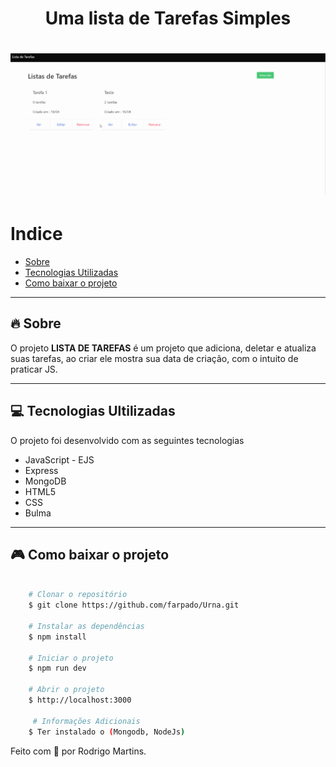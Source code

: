 
<h1 align="center">
Uma lista de Tarefas Simples
</h1>
<h1>
<img src="public/images/todo-list.gif">
</h1>

# Indice
- [Sobre](#-sobre)
- [Tecnologias Utilizadas](#-tecnologias-ultilizadas)
- [Como baixar o projeto](#-como-baixar-o-projeto)

---
## 🔥 Sobre

O projeto **LISTA DE TAREFAS** é um projeto que adiciona, deletar e atualiza suas tarefas, ao criar ele mostra sua data de criação, com o intuito de praticar JS.

---

## 💻 Tecnologias Ultilizadas

O projeto foi desenvolvido com as seguintes tecnologias

- JavaScript - EJS
- Express
- MongoDB
- HTML5
- CSS
- Bulma

---

## 🎮 Como baixar o projeto

```bash

    # Clonar o repositório 
    $ git clone https://github.com/farpado/Urna.git

    # Instalar as dependências
    $ npm install

    # Iniciar o projeto 
    $ npm run dev

    # Abrir o projeto 
    $ http://localhost:3000

     # Informações Adicionais
    $ Ter instalado o (Mongodb, NodeJs)

```

Feito com 💜 por Rodrigo Martins.
